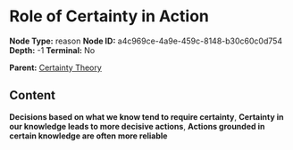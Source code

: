 # Role of Certainty in Action

**Node Type:** reason
**Node ID:** a4c969ce-4a9e-459c-8148-b30c60c0d754
**Depth:** -1
**Terminal:** No

**Parent:** [Certainty Theory](certainty-theory.md)

## Content

**Decisions based on what we know tend to require certainty**, **Certainty in our knowledge leads to more decisive actions**, **Actions grounded in certain knowledge are often more reliable**
